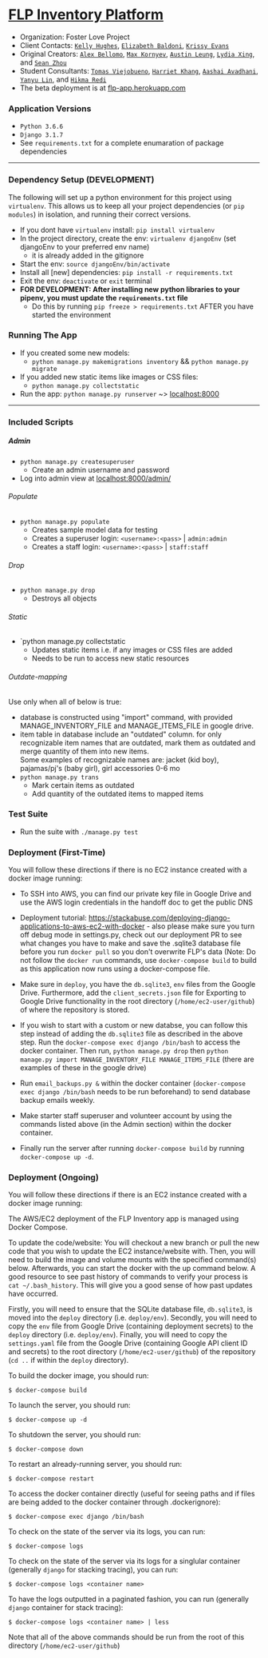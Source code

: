 # <a href="https://www.fosterloveproject.org/" target="_blank">FLP Inventory Platform</a>

* Organization: Foster Love Project
* Client Contacts: <a href="mailto:khughes@fosterloveproject.org">`Kelly Hughes`</a>, <a href="mailto:ebaldoni@fosterloveproject.org">`Elizabeth Baldoni`</a>, <a href="mailto:center@fosterloveproject.org">`Krissy Evans`</a>
*  Original Creators: <a href="https://github.com/alex-bellomo">`Alex Bellomo`</a>, <a href="https://github.com/mkornyev">`Max Kornyev`</a>, <a href="https://github.com/austin-leung">`Austin Leung`</a>, <a href="https://github.com/lydiaxing">`Lydia Xing`</a>, and <a href="https://github.com/SeanEZhou">`Sean Zhou`</a>
*  Student Consultants: <a href="https://github.com/TomasVCMU">`Tomas Viejobueno`</a>, <a href="https://github.com/hkhang1883">`Harriet Khang`</a>, <a href="https://github.com/AashaiAvadhani1">`Aashai Avadhani`</a>, <a href="https://github.com/SantianLin">`Yanyu Lin`</a>, and <a href="https://github.com/hredi">`Hikma Redi`</a>
* The beta deployment is at <a href="https://flp-app.herokuapp.com/">flp-app.herokuapp.com</a>

### Application Versions

* `Python 3.6.6`
* `Django 3.1.7`
* See `requirements.txt` for a complete enumaration of package dependencies

***

### Dependency Setup (DEVELOPMENT)

The following will set up a python environment for this project using `virtualenv`.
This allows us to keep all your project dependencies (or `pip modules`) in isolation, and running their correct versions.

* If you dont have `virtualenv` install: `pip install virtualenv`
* In the project directory, create the env: `virtualenv djangoEnv` (set djangoEnv to your preferred env name)
  * it is already added in the gitignore
* Start the env: `source djangoEnv/bin/activate`
* Install all [new] dependencies: `pip install -r requirements.txt`
* Exit the env: `deactivate` or `exit` terminal 
* **FOR DEVELOPMENT: After installing new python libraries to your pipenv, you must update the `requirements.txt` file**
	* Do this by running `pip freeze > requirements.txt` AFTER you have started the environment

### Running The App 

* If you created some new models:
  * `python manage.py makemigrations inventory` && `python manage.py migrate`
* If you added new static items like images or CSS files:
  * `python manage.py collectstatic`
* Run the app: `python manage.py runserver` ~> <a href="http://localhost:8000/">localhost:8000</a>

<hr></hr>

### Included Scripts 

##### Admin

* `python manage.py createsuperuser`
	* Create an admin username and password
* Log into admin view at <a href="http://localhost:8000/admin/">localhost:8000/admin/</a>

###### Populate

* `python manage.py populate`
	* Creates sample model data for testing 
	* Creates a superuser login: `<username>:<pass>` | `admin:admin`
	* Creates a staff login: `<username>:<pass>` | `staff:staff`

###### Drop

* `python manage.py drop`
	* Destroys all objects 

###### Static
* `python manage.py collectstatic
	* Updates static items i.e. if any images or CSS files are added 
	* Needs to be run to access new static resources

###### Outdate-mapping
Use only when all of below is true:
* database is constructed using "import" command, with provided MANAGE_INVENTORY_FILE and MANAGE_ITEMS_FILE in google drive.
* item table in database include an "outdated" column.
for only recognizable item names that are outdated, mark them as outdated and merge quantity of them into new items.  
Some examples of recognizable names are: jacket (kid boy), pajamas/pj's (baby girl), girl accessories 0-6 mo
* `python manage.py trans`
	*  Mark certain items as outdated
	*  Add quantity of the outdated items to mapped items 

### Test Suite 

* Run the suite with `./manage.py test`

### Deployment (First-Time)

You will follow these directions if there is no EC2 instance created with a docker image running:

* To SSH into AWS, you can find our private key file in Google Drive and use the AWS login credentials in the handoff doc to get the public DNS

* Deployment tutorial: https://stackabuse.com/deploying-django-applications-to-aws-ec2-with-docker - also please make sure you turn off debug mode in settings.py, check out our deployment PR to see what changes you have to make and save the .sqlite3 database file before you run `docker pull` so you don't overwrite FLP's data (Note: Do not follow the `docker run` commands, use `docker-compose build` to build as this application now runs using a docker-compose file. 

* Make sure in `deploy`, you have the `db.sqlite3`, `env` files from the Google Drive. Furthermore, add the `client_secrets.json` file for Exporting to Google Drive functionality in the root directory (`/home/ec2-user/github`) of where the repository is stored.

* If you wish to start with a custom or new databse, you can follow this step instead of adding the `db.sqlite3` file as described in the above step. Run the `docker-compose exec django /bin/bash` to access the docker container. Then run, `python manage.py drop` then `python manage.py import MANAGE_INVENTORY_FILE MANAGE_ITEMS_FILE` (there are examples of these in the google drive)

* Run `email_backups.py &` within the docker container (`docker-compose exec django /bin/bash` needs to be run beforehand) to send database backup emails weekly.

* Make starter staff superuser and volunteer account by using the commands listed above (in the Admin section) within the docker container.

* Finally run the server after running `docker-compose build` by running `docker-compose up -d`.

### Deployment (Ongoing)

You will follow these directions if there is an EC2 instance created with a docker image running:

The AWS/EC2 deployment of the FLP Inventory app is managed using Docker Compose.
	
To update the code/website: You will checkout a new branch or pull the new code that you wish to update the EC2 instance/website with. Then, you will need to build the image and volume mounts with the specified command(s) below. Afterwards, you can start the docker with the up command below. A good resource to see past history of commands to verify your process is `cat ~/.bash_history`. This will give you a good sense of how past updates have occurred. 
	
Firstly, you will need to ensure that the SQLite database file, `db.sqlite3`, is moved into the `deploy` directory (i.e. `deploy/env`).
Secondly, you will need to copy the `env` file from Google Drive (containing deployment secrets) to the `deploy` directory (i.e. `deploy/env`).
Finally, you will need to copy the `settings.yaml` file from the Google Drive (containing Google API client ID and secrets) to the root directory (`/home/ec2-user/github`) of the repository (`cd ..` if within the `deploy` directory).

To build the docker image, you should run:

	$ docker-compose build
	
To launch the server, you should run:

	$ docker-compose up -d

To shutdown the server, you should run:

	$ docker-compose down

To restart an already-running server, you should run:

	$ docker-compose restart


To access the docker container directly (useful for seeing paths and if files are being added to the docker container through .dockerignore):

	$ docker-compose exec django /bin/bash

To check on the state of the server via its logs, you can run:

	$ docker-compose logs

To check on the state of the server via its logs for a singlular container (generally `django` for stacking tracing), you can run:

	$ docker-compose logs <container name>

To have the logs outputted in a paginated fashion, you can run (generally `django` container for stack tracing):

	$ docker-compose logs <container name> | less


Note that all of the above commands should be run from the root of this directory (`/home/ec2-user/github`)
